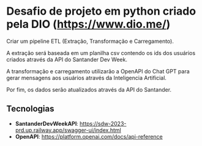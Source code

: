# Desafio de projeto em python criado pela DIO (https://www.dio.me/)

Criar um pipeline ETL (Extração, Transformação e Carregamento).

A extração será baseada em um planilha csv contendo os ids dos usuários criados através da API do Santander Dev Week.

A transformação e carregamento utilizarão a OpenAPI do Chat GPT para gerar mensagens aos usuários através da Inteligencia Artificial.

Por fim, os dados serão atualizados através da API do Santander.

## Tecnologias
- **SantanderDevWeekAPI**: https://sdw-2023-prd.up.railway.app/swagger-ui/index.html
- **OpenAPI**: https://platform.openai.com/docs/api-reference

